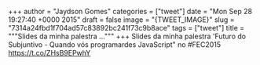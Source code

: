 
+++
author = "Jaydson Gomes"
categories = ["tweet"]
date = "Mon Sep 28 19:27:40 +0000 2015"
draft = false
image = "{TWEET_IMAGE}"
slug = "7314a24fbd1f704ad57c83892bc241f73c9b8ace"
tags = ["tweet"]
title = """Slides da minha palestra ..."""
+++
Slides da minha palestra 'Futuro do Subjuntivo - Quando vós programardes JavaScript" no #FEC2015 https://t.co/ZHsB9EPwhY
